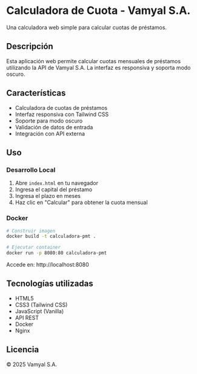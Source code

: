 # Calculadora de Cuota - Vamyal S.A.

Una calculadora web simple para calcular cuotas de préstamos.

## Descripción

Esta aplicación web permite calcular cuotas mensuales de préstamos utilizando la API de Vamyal S.A. La interfaz es responsiva y soporta modo oscuro.

## Características

- Calculadora de cuotas de préstamos
- Interfaz responsiva con Tailwind CSS
- Soporte para modo oscuro
- Validación de datos de entrada
- Integración con API externa

## Uso

### Desarrollo Local
1. Abre `index.html` en tu navegador
2. Ingresa el capital del préstamo
3. Ingresa el plazo en meses
4. Haz clic en "Calcular" para obtener la cuota mensual

### Docker
```bash
# Construir imagen
docker build -t calculadora-pmt .

# Ejecutar container
docker run -p 8080:80 calculadora-pmt
```

Accede en: http://localhost:8080

## Tecnologías utilizadas

- HTML5
- CSS3 (Tailwind CSS)
- JavaScript (Vanilla)
- API REST
- Docker
- Nginx

## Licencia

© 2025 Vamyal S.A.